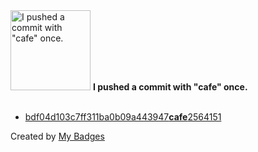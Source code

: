 <img src="https://my-badges.github.io/my-badges/cafe-commit.png" alt="I pushed a commit with &quot;cafe&quot; once." title="I pushed a commit with &quot;cafe&quot; once." width="128">
<strong>I pushed a commit with &quot;cafe&quot; once.</strong>
<br><br>

- <a href="https://github.com/ChirayuRai/CPP_ITC_Comp_2023/commit/bdf04d103c7ff311ba0b09a443947cafe2564151">bdf04d103c7ff311ba0b09a443947<strong>cafe</strong>2564151</a>


Created by <a href="https://github.com/my-badges/my-badges">My Badges</a>